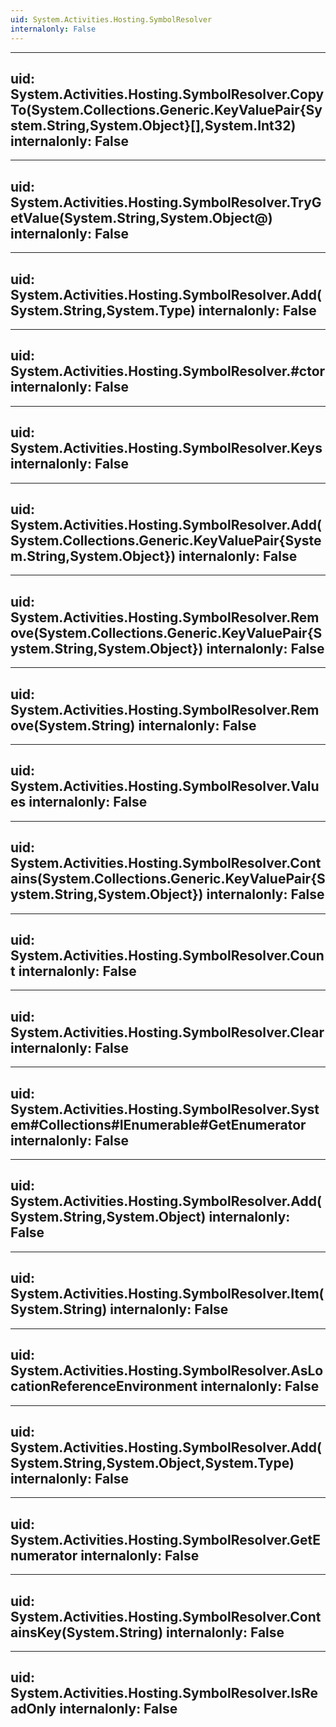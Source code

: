 ```yaml
---
uid: System.Activities.Hosting.SymbolResolver
internalonly: False
---
```


---
uid: System.Activities.Hosting.SymbolResolver.CopyTo(System.Collections.Generic.KeyValuePair{System.String,System.Object}[],System.Int32)
internalonly: False
---

---
uid: System.Activities.Hosting.SymbolResolver.TryGetValue(System.String,System.Object@)
internalonly: False
---

---
uid: System.Activities.Hosting.SymbolResolver.Add(System.String,System.Type)
internalonly: False
---

---
uid: System.Activities.Hosting.SymbolResolver.#ctor
internalonly: False
---

---
uid: System.Activities.Hosting.SymbolResolver.Keys
internalonly: False
---

---
uid: System.Activities.Hosting.SymbolResolver.Add(System.Collections.Generic.KeyValuePair{System.String,System.Object})
internalonly: False
---

---
uid: System.Activities.Hosting.SymbolResolver.Remove(System.Collections.Generic.KeyValuePair{System.String,System.Object})
internalonly: False
---

---
uid: System.Activities.Hosting.SymbolResolver.Remove(System.String)
internalonly: False
---

---
uid: System.Activities.Hosting.SymbolResolver.Values
internalonly: False
---

---
uid: System.Activities.Hosting.SymbolResolver.Contains(System.Collections.Generic.KeyValuePair{System.String,System.Object})
internalonly: False
---

---
uid: System.Activities.Hosting.SymbolResolver.Count
internalonly: False
---

---
uid: System.Activities.Hosting.SymbolResolver.Clear
internalonly: False
---

---
uid: System.Activities.Hosting.SymbolResolver.System#Collections#IEnumerable#GetEnumerator
internalonly: False
---

---
uid: System.Activities.Hosting.SymbolResolver.Add(System.String,System.Object)
internalonly: False
---

---
uid: System.Activities.Hosting.SymbolResolver.Item(System.String)
internalonly: False
---

---
uid: System.Activities.Hosting.SymbolResolver.AsLocationReferenceEnvironment
internalonly: False
---

---
uid: System.Activities.Hosting.SymbolResolver.Add(System.String,System.Object,System.Type)
internalonly: False
---

---
uid: System.Activities.Hosting.SymbolResolver.GetEnumerator
internalonly: False
---

---
uid: System.Activities.Hosting.SymbolResolver.ContainsKey(System.String)
internalonly: False
---

---
uid: System.Activities.Hosting.SymbolResolver.IsReadOnly
internalonly: False
---
